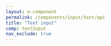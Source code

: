 ```yaml
---
layout: o-component
permalink: /components/input/text/api
title: "Text input"
comp: textInput
nav_exclude: true
---
```


